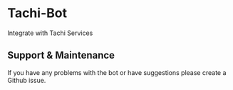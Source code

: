# Tachi-Bot

Integrate with Tachi Services

## Support & Maintenance

If you have any problems with the bot or have suggestions please create a Github issue.
